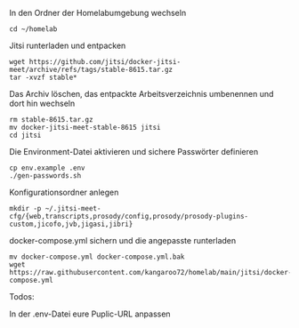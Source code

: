 In den Ordner der Homelabumgebung wechseln
```
cd ~/homelab
```
Jitsi runterladen und entpacken
```
wget https://github.com/jitsi/docker-jitsi-meet/archive/refs/tags/stable-8615.tar.gz
tar -xvzf stable*
```
Das Archiv löschen, das entpackte Arbeitsverzeichnis umbenennen und dort hin wechseln
```
rm stable-8615.tar.gz
mv docker-jitsi-meet-stable-8615 jitsi
cd jitsi
```
Die Environment-Datei aktivieren und sichere Passwörter definieren
```
cp env.example .env
./gen-passwords.sh
```
Konfigurationsordner anlegen
```
mkdir -p ~/.jitsi-meet-cfg/{web,transcripts,prosody/config,prosody/prosody-plugins-custom,jicofo,jvb,jigasi,jibri}
```
docker-compose.yml sichern und die angepasste runterladen
```
mv docker-compose.yml docker-compose.yml.bak
wget https://raw.githubusercontent.com/kangaroo72/homelab/main/jitsi/docker-compose.yml
```

Todos:

In der .env-Datei eure Puplic-URL anpassen
